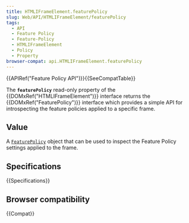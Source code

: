 ```yaml
---
title: HTMLIFrameElement.featurePolicy
slug: Web/API/HTMLIFrameElement/featurePolicy
tags:
  - API
  - Feature Policy
  - Feature-Policy
  - HTMLIFrameElement
  - Policy
  - Property
browser-compat: api.HTMLIFrameElement.featurePolicy
---
```

{{APIRef("Feature Policy API")}}{{SeeCompatTable}}

The **`featurePolicy`** read-only
property of the {{DOMxRef("HTMLIFrameElement")}} interface returns the
{{DOMxRef("FeaturePolicy")}} interface which provides a simple API for introspecting
the feature policies applied to a specific frame.

## Value

A [`FeaturePolicy`](/en-US/docs/Web/API/FeaturePolicy) object
that can be used to inspect the Feature Policy settings applied to the frame.

## Specifications

{{Specifications}}

## Browser compatibility

{{Compat}}
